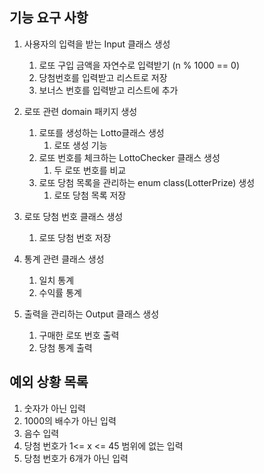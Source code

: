 ## 기능 요구 사항

1. 사용자의 입력을 받는 Input 클래스 생성
    1. 로또 구입 금액을 자연수로 입력받기 (n % 1000 == 0)
    2. 당첨번호를 입력받고 리스트로 저장
    3. 보너스 번호를 입력받고 리스트에 추가


2. 로또 관련 domain 패키지 생성
   1. 로또를 생성하는 Lotto클래스 생성 
      1. 로또 생성 기능
   2. 로또 번호를 체크하는 LottoChecker 클래스 생성
      1. 두 로또 번호를 비교
   3. 로또 당첨 목록을 관리하는 enum class(LotterPrize) 생성
      1. 로또 당첨 목록 저장


3. 로또 당첨 번호 클래스 생성
   1. 로또 당첨 번호 저장


4. 통계 관련 클래스 생성
   1. 일치 통계
   2. 수익률 통계


5. 출력을 관리하는 Output 클래스 생성
   1. 구매한 로또 번호 출력
   2. 당첨 통계 출력


## 예외 상황 목록

1. 숫자가 아닌 입력
2. 1000의 배수가 아닌 입력
3. 음수 입력
4. 당첨 번호가 1<= x <= 45 범위에 없는 입력
5. 당첨 번호가 6개가 아닌 입력